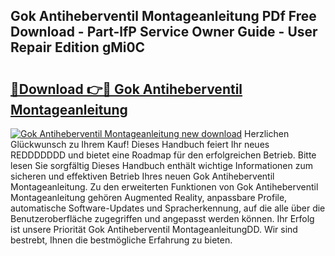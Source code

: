 ## Gok Antiheberventil Montageanleitung PDf Free Download - Part-lfP Service Owner Guide - User Repair Edition gMi0C

# <h2><a href="http://df7290.blite.top/?on=Gok+Antiheberventil+Montageanleitung">🔗Download 👉🔴 Gok Antiheberventil Montageanleitung</a></h2>

[![Gok Antiheberventil Montageanleitung new download](https://i.imgur.com/lujVjoI.png)](http://df7290.blite.top/?on=Gok+Antiheberventil+Montageanleitung)
Herzlichen Glückwunsch zu Ihrem Kauf! Dieses Handbuch feiert Ihr neues REDDDDDDD und bietet eine Roadmap für den erfolgreichen Betrieb. Bitte lesen Sie sorgfältig Dieses Handbuch enthält wichtige Informationen zum sicheren und effektiven Betrieb Ihres neuen Gok Antiheberventil Montageanleitung. Zu den erweiterten Funktionen von Gok Antiheberventil Montageanleitung gehören Augmented Reality, anpassbare Profile, automatische Software-Updates und Spracherkennung, auf die alle über die Benutzeroberfläche zugegriffen und angepasst werden können. Ihr Erfolg ist unsere Priorität Gok Antiheberventil MontageanleitungDD. Wir sind bestrebt, Ihnen die bestmögliche Erfahrung zu bieten.
